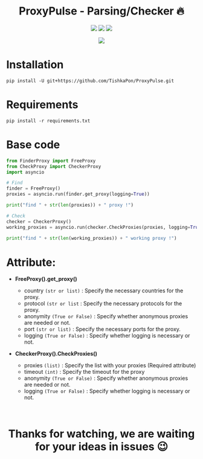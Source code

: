<h1 align="center">ProxyPulse - Parsing/Checker 🔥</h1>

<p align="center">
<img src="https://img.shields.io/badge/made%20by-TishkaPon-blue.svg" >
<img src="https://img.shields.io/badge/python-3.12.8-green.svg">
<img src="https://badges.frapsoft.com/os/v1/open-source.svg?v=103" >
</p>

<p align="center">
<img src="https://media.giphy.com/media/lXUaP7DEl6AZfkKbyZ/giphy.gif">
</p>


# Installation
`pip install -U git+https://github.com/TishkaPon/ProxyPulse.git`

# Requirements
`pip install -r requirements.txt`

# Base code
```python
from FinderProxy import FreeProxy
from CheckProxy import CheckerProxy
import asyncio

# Find
finder = FreeProxy()
proxies = asyncio.run(finder.get_proxy(logging=True))

print("find " + str(len(proxies)) + " proxy !")

# Check
checker = CheckerProxy()
working_proxies = asyncio.run(checker.CheckProxies(proxies, logging=True))

print("find " + str(len(working_proxies)) + " working proxy !")
```

# Attribute:

- **FreeProxy().get_proxy()**
  - country `(str or list)` : Specify the necessary countries for the proxy.
  - protocol `(str or list` : Specify the necessary protocols for the proxy.
  - anonymity `(True or False)` : Specify whether anonymous proxies are needed or not.
  - port `(str or list)` : Specify the necessary ports for the proxy.
  - logging `(True or False)` : Specify whether logging is necessary or not.
    
- **CheckerProxy().CheckProxies()**
  - proxies `(list)` : Specify the list with your proxies (Required attribute)
  - timeout `(int)` : Specify the timeout for the proxy
  - anonymity `(True or False)` : Specify whether anonymous proxies are needed or not.
  - logging `(True or False)` : Specify whether logging is necessary or not.


<br/>
<h1 align="center">Thanks for watching, we are waiting for your ideas in issues 😉</h1>

